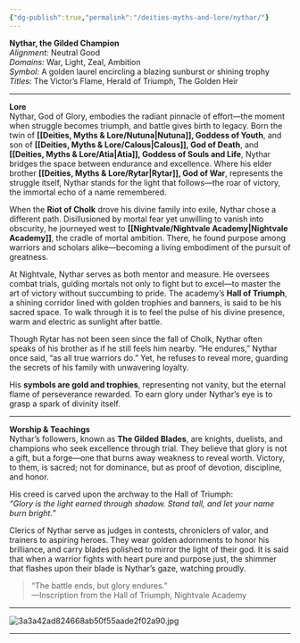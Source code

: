 ```yaml
---
{"dg-publish":true,"permalink":"/deities-myths-and-lore/nythar/"}
---
```



**Nythar, the Gilded Champion**  
_Alignment:_ Neutral Good  
_Domains:_ War, Light, Zeal, Ambition  
_Symbol:_ A golden laurel encircling a blazing sunburst or shining trophy  
_Titles:_ The Victor’s Flame, Herald of Triumph, The Golden Heir

---

**Lore**  
Nythar, God of Glory, embodies the radiant pinnacle of effort—the moment when struggle becomes triumph, and battle gives birth to legacy. Born the twin of **[[Deities, Myths & Lore/Nutuna\|Nutuna]], Goddess of Youth**, and son of **[[Deities, Myths & Lore/Calous\|Calous]], God of Death**, and **[[Deities, Myths & Lore/Atia\|Atia]], Goddess of Souls and Life**, Nythar bridges the space between endurance and excellence. Where his elder brother **[[Deities, Myths & Lore/Rytar\|Rytar]], God of War**, represents the struggle itself, Nythar stands for the light that follows—the roar of victory, the immortal echo of a name remembered.

When the **Riot of Cholk** drove his divine family into exile, Nythar chose a different path. Disillusioned by mortal fear yet unwilling to vanish into obscurity, he journeyed west to **[[Nightvale/Nightvale Academy\|Nightvale Academy]]**, the cradle of mortal ambition. There, he found purpose among warriors and scholars alike—becoming a living embodiment of the pursuit of greatness.

At Nightvale, Nythar serves as both mentor and measure. He oversees combat trials, guiding mortals not only to fight but to excel—to master the art of victory without succumbing to pride. The academy’s **Hall of Triumph**, a shining corridor lined with golden trophies and banners, is said to be his sacred space. To walk through it is to feel the pulse of his divine presence, warm and electric as sunlight after battle.

Though Rytar has not been seen since the fall of Cholk, Nythar often speaks of his brother as if he still feels him nearby. “He endures,” Nythar once said, “as all true warriors do.” Yet, he refuses to reveal more, guarding the secrets of his family with unwavering loyalty.

His **symbols are gold and trophies**, representing not vanity, but the eternal flame of perseverance rewarded. To earn glory under Nythar’s eye is to grasp a spark of divinity itself.

---

**Worship & Teachings**  
Nythar’s followers, known as **The Gilded Blades**, are knights, duelists, and champions who seek excellence through trial. They believe that glory is not a gift, but a forge—one that burns away weakness to reveal worth. Victory, to them, is sacred; not for dominance, but as proof of devotion, discipline, and honor.

His creed is carved upon the archway to the Hall of Triumph:  
_“Glory is the light earned through shadow. Stand tall, and let your name burn bright.”_

Clerics of Nythar serve as judges in contests, chroniclers of valor, and trainers to aspiring heroes. They wear golden adornments to honor his brilliance, and carry blades polished to mirror the light of their god. It is said that when a warrior fights with heart pure and purpose just, the shimmer that flashes upon their blade is Nythar’s gaze, watching proudly.

> “The battle ends, but glory endures.”  
> —Inscription from the Hall of Triumph, Nightvale Academy

---

![3a3a42ad824668ab50f55aade2f02a90.jpg](/img/user/Images/3a3a42ad824668ab50f55aade2f02a90.jpg)

---
